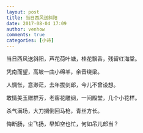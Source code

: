 ```yaml
---
layout: post
title: 当日西风送斜阳
date: 2017-08-04 17:09
author: venhow
comments: true
categories: [小诗]
---
```

当日西风送斜阳，芦花荷叶塘，桂花飘香，残留红海棠。

凭南而望，高坡一曲小绵羊，余音绕梁。

人惆怅，意渺茫，去年拔剑郎，今儿不曾设想。

敢情美玉赠群芳，老窖花雕纲，一间殿堂，几个小花样。

杀气满场，大刀搁倒回马枪，青丝方长。

悔断肠，尘飞扬，早知空也忙，何如吊儿郎当？
